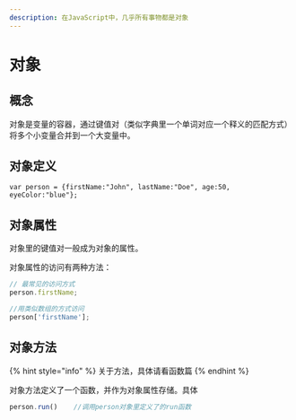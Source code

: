 ```yaml
---
description: 在JavaScript中，几乎所有事物都是对象
---
```


# 对象

## 概念

对象是变量的容器，通过键值对（类似字典里一个单词对应一个释义的匹配方式）将多个小变量合并到一个大变量中。

## 对象定义

```
var person = {firstName:"John", lastName:"Doe", age:50, eyeColor:"blue"};
```

## 对象属性

对象里的键值对一般成为对象的属性。

对象属性的访问有两种方法：

```javascript
// 最常见的访问方式
person.firstName;

//用类似数组的方式访问
person['firstName'];
```

## 对象方法

{% hint style="info" %}
关于方法，具体请看函数篇
{% endhint %}

对象方法定义了一个函数，并作为对象属性存储。具体

```javascript
person.run()    //调用person对象里定义了的run函数
```

